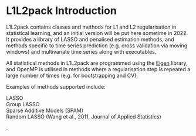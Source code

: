 # L1L2pack Introduction

L1L2pack contains classes and methods for L1 and L2 regularisation in statistical learning, and an initial version will be put here sometime in 2022.  It provides a library of LASSO and penalised estimation methods, and methods specific to time series prediction (e.g. cross validation via moving windows) and multivariate time series along with executables.  

All statistical methods in L1L2pack are programmed using the  [Eigen](https://eigen.tuxfamily.org/index.php?title=Main_Page) library, and OpenMP is utilised in methods where a regularisation step is repeated a large number of times (e.g. for bootstrapping and CV).

Examples of methods supported include:

LASSO<br>
Group LASSO<br>
Sparse Additive Models (SPAM)<br>
Random LASSO (Wang et al., 2011, Journal of Applied Statistics)<br>

.
